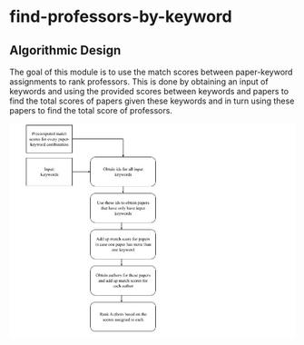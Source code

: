 # find-professors-by-keyword
Algorithmic Design
-----------------------------
The goal of this module is to use the match scores between paper-keyword assignments to rank professors. This is done by obtaining an input of keywords and using the provided scores between keywords and papers to find the total scores of papers given these keywords and in turn using these papers to find the total score of professors.

![alt text](https://github.com/Forward-UIUC-2022S/sanjana-pingali-find-professors-by-keyword/blob/main/images/Alg_flow_diagram.jpg)
